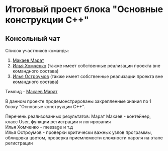 # Итоговый проект блока "Основные конструкции С++"
## Консольный чат  
Cписок участников команды:

1) [Макаев Марат](https://github.com/marat-mak) 
2) [Илья Хомченко](https://github.com/RodgerPetrovich) (также имеет собственные реализации проекта вне командного состава)
3) [Илья Остроумов](https://github.com/Medium1191) (также имеет собственные реализации проекта вне командного состава)
          
Тимлид - [Макаев Марат](https://github.com/marat-mak)  
  
В данном проекте продемонстрированы закрепленные знания по 1 блоку "Основные конструкции С++".

Перечень реализованных результатов:
Марат Макаев - контейнер, класс User, функции регистрации и логирования  
Илья Хомченко - message и т.д  
Илья Остроумов - проверки критически важных узлов программы, облицовка цветом, проверка приемлемости сложности пароля на этапе регистрации

